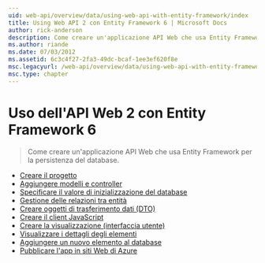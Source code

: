 ```yaml
---
uid: web-api/overview/data/using-web-api-with-entity-framework/index
title: Using Web API 2 con Entity Framework 6 | Microsoft Docs
author: rick-anderson
description: Come creare un'applicazione API Web che usa Entity Framework per la persistenza del database.
ms.author: riande
ms.date: 07/03/2012
ms.assetid: 6c3c4f27-2fa3-49dc-bcaf-1ee3ef620f8e
msc.legacyurl: /web-api/overview/data/using-web-api-with-entity-framework
msc.type: chapter
---
```

<a name="using-web-api-2-with-entity-framework-6"></a>Uso dell'API Web 2 con Entity Framework 6
====================
> Come creare un'applicazione API Web che usa Entity Framework per la persistenza del database.


- [Creare il progetto](part-1.md)
- [Aggiungere modelli e controller](part-2.md)
- [Specificare il valore di inizializzazione del database](part-3.md)
- [Gestione delle relazioni tra entità](part-4.md)
- [Creare oggetti di trasferimento dati (DTO)](part-5.md)
- [Creare il client JavaScript](part-6.md)
- [Creare la visualizzazione (interfaccia utente)](part-7.md)
- [Visualizzare i dettagli degli elementi](part-8.md)
- [Aggiungere un nuovo elemento al database](part-9.md)
- [Pubblicare l'app in siti Web di Azure](part-10.md)
